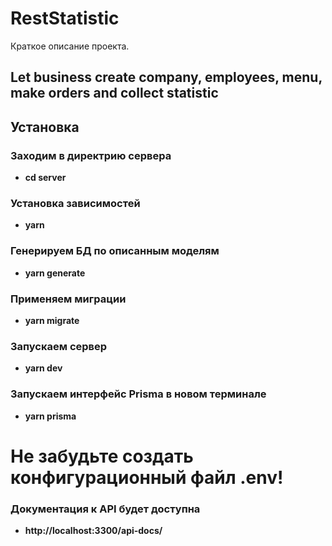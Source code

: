 # RestStatistic

Краткое описание проекта.

## Let business create company, employees, menu, make orders and collect statistic

## Установка

### Заходим в директрию сервера

- **cd server**

### Установка зависимостей

- **yarn**

### Генерируем БД по описанным моделям

- **yarn generate**

### Применяем миграции

- **yarn migrate**

### Запускаем сервер

- **yarn dev**

### Запускаем интерфейс Prisma в новом терминале

- **yarn prisma**

# Не забудьте создать конфигурационный файл .env!

### Документация к API будет доступна

- **http://localhost:3300/api-docs/**
